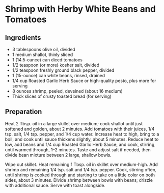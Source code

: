 # Shrimp with Herby White Beans and Tomatoes
## Ingredients
* 3 tablespoons olive oil, divided
* 1 medium shallot, thinly sliced
* 1 (14.5-ounce) can diced tomatoes
* 1/2 teaspoon (or more) kosher salt, divided
* 1/2 teaspoon freshly ground black pepper, divided
* 1 (15-ounce) can white beans, rinsed, drained
* 1/4 cup Roasted Garlic Herb Sauce or high-quality pesto, plus more for serving
* 8 ounces shrimp, peeled, deveined (about 16 medium)
* Thick slices of crusty toasted bread (for serving)
## Preparation
Heat 2 Tbsp. oil in a large skillet over medium; cook shallot until just softened and golden, about 2 minutes. Add tomatoes with their juices, 1/4 tsp. salt, 1/4 tsp. pepper, and 1/4 cup water. Increase heat to high, bring to a boil, and cook until sauce thickens slightly, about 5 minutes. Reduce heat to low, add beans and 1/4 cup Roasted Garlic Herb Sauce, and cook, stirring, until warmed through, 1–2 minutes. Taste and adjust salt if needed, then divide bean mixture between 2 large, shallow bowls.

Wipe out skillet. Heat remaining 1 Tbsp. oil in skillet over medium-high. Add shrimp and remaining 1/4 tsp. salt and 1/4 tsp. pepper. Cook, stirring often, until shrimp is cooked through and starting to take on a little color on both sides, about 3 minutes. Divide shrimp between bowls with beans; drizzle with additional sauce. Serve with toast alongside.
